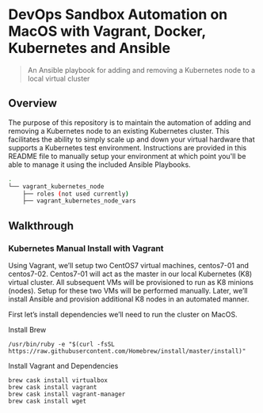 # DevOps Sandbox Automation on MacOS with Vagrant, Docker, Kubernetes and Ansible

> An Ansible playbook for adding and removing a Kubernetes node to a local virtual cluster

## Overview
The purpose of this repository is to maintain the automation of adding and removing a Kubernetes node to an existing Kubernetes cluster.  This facilitates the ability to simply scale up and down your virtual hardware that supports a Kubernetes test environment.  Instructions are provided in this README file to manually setup your environment at which point you'll be able to manage it using the included Ansible Playbooks.

``` sh
.
└── vagrant_kubernetes_node
    ├── roles (not used currently)
    ├── vagrant_kubernetes_node_vars
```

## Walkthrough

### Kubernetes Manual Install with Vagrant
Using Vagrant, we’ll setup two CentOS7 virtual machines, centos7-01 and centos7-02.  Centos7-01 will act as the master in our local Kubernetes (K8) virtual cluster.  All subsequent VMs will be provisioned to run as K8 minions (nodes).  Setup for these two VMs will be performed manually.  Later, we’ll install Ansible and provision additional K8 nodes in an automated manner.

First let’s install dependencies we’ll need to run the cluster on MacOS.

Install Brew
```
/usr/bin/ruby -e "$(curl -fsSL https://raw.githubusercontent.com/Homebrew/install/master/install)"
```

Install Vagrant and Dependencies
```
brew cask install virtualbox
brew cask install vagrant
brew cask install vagrant-manager
brew cask install wget
```

